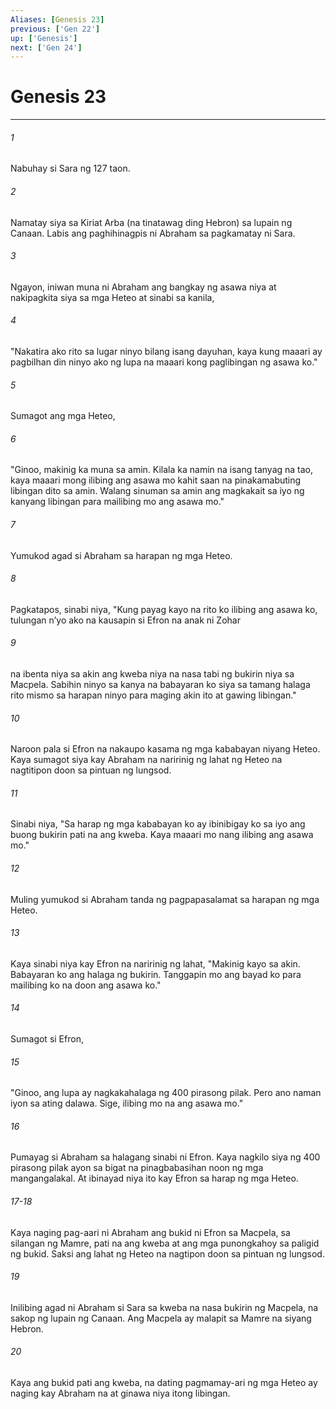 ```yaml
---
Aliases: [Genesis 23]
previous: ['Gen 22']
up: ['Genesis']
next: ['Gen 24']
---
```

# Genesis 23

***

###### 1
Nabuhay si Sara ng 127 taon. 

###### 2
Namatay siya sa Kiriat Arba (na tinatawag ding Hebron) sa lupain ng Canaan. Labis ang paghihinagpis ni Abraham sa pagkamatay ni Sara. 

###### 3
Ngayon, iniwan muna ni Abraham ang bangkay ng asawa niya at nakipagkita siya sa mga Heteo at sinabi sa kanila, 

###### 4
"Nakatira ako rito sa lugar ninyo bilang isang dayuhan, kaya kung maaari ay pagbilhan din ninyo ako ng lupa na maaari kong paglibingan ng asawa ko." 

###### 5
Sumagot ang mga Heteo, 

###### 6
"Ginoo, makinig ka muna sa amin. Kilala ka namin na isang tanyag na tao, kaya maaari mong ilibing ang asawa mo kahit saan na pinakamabuting libingan dito sa amin. Walang sinuman sa amin ang magkakait sa iyo ng kanyang libingan para mailibing mo ang asawa mo." 

###### 7
Yumukod agad si Abraham sa harapan ng mga Heteo. 

###### 8
Pagkatapos, sinabi niya, "Kung payag kayo na rito ko ilibing ang asawa ko, tulungan nʼyo ako na kausapin si Efron na anak ni Zohar 

###### 9
na ibenta niya sa akin ang kweba niya na nasa tabi ng bukirin niya sa Macpela. Sabihin ninyo sa kanya na babayaran ko siya sa tamang halaga rito mismo sa harapan ninyo para maging akin ito at gawing libingan." 

###### 10
Naroon pala si Efron na nakaupo kasama ng mga kababayan niyang Heteo. Kaya sumagot siya kay Abraham na naririnig ng lahat ng Heteo na nagtitipon doon sa pintuan ng lungsod. 

###### 11
Sinabi niya, "Sa harap ng mga kababayan ko ay ibinibigay ko sa iyo ang buong bukirin pati na ang kweba. Kaya maaari mo nang ilibing ang asawa mo." 

###### 12
Muling yumukod si Abraham tanda ng pagpapasalamat sa harapan ng mga Heteo. 

###### 13
Kaya sinabi niya kay Efron na naririnig ng lahat, "Makinig kayo sa akin. Babayaran ko ang halaga ng bukirin. Tanggapin mo ang bayad ko para mailibing ko na doon ang asawa ko." 

###### 14
Sumagot si Efron, 

###### 15
"Ginoo, ang lupa ay nagkakahalaga ng 400 pirasong pilak. Pero ano naman iyon sa ating dalawa. Sige, ilibing mo na ang asawa mo." 

###### 16
Pumayag si Abraham sa halagang sinabi ni Efron. Kaya nagkilo siya ng 400 pirasong pilak ayon sa bigat na pinagbabasihan noon ng mga mangangalakal. At ibinayad niya ito kay Efron sa harap ng mga Heteo.

###### 17-18
Kaya naging pag-aari ni Abraham ang bukid ni Efron sa Macpela, sa silangan ng Mamre, pati na ang kweba at ang mga punongkahoy sa paligid ng bukid. Saksi ang lahat ng Heteo na nagtipon doon sa pintuan ng lungsod. 

###### 19
Inilibing agad ni Abraham si Sara sa kweba na nasa bukirin ng Macpela, na sakop ng lupain ng Canaan. Ang Macpela ay malapit sa Mamre na siyang Hebron. 

###### 20
Kaya ang bukid pati ang kweba, na dating pagmamay-ari ng mga Heteo ay naging kay Abraham na at ginawa niya itong libingan.
